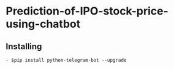 # Prediction-of-IPO-stock-price-using-chatbot


## Installing

```
- $pip install python-telegram-bot --upgrade
```
